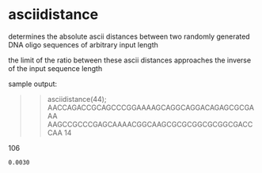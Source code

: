 # asciidistance

determines the absolute ascii distances between two randomly generated DNA oligo sequences of arbitrary input length

the limit of the ratio between these ascii distances approaches the inverse of the input sequence length

sample output:

>> asciidistance(44);
AACCAGACCGCAGCCCGGAAAAGCAGGCAGGACAGAGCGCGAAA
AAGCCGCCCGAGCAAAACGGCAAGCGCGCGGCGCGGCGACCCAA
    14

   106

    0.0030
